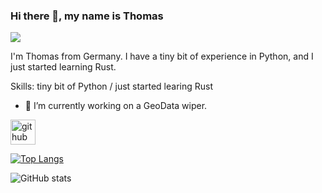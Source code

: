 ### Hi there 👋, my name is Thomas
![](https://www.google.com/imgres?q=dj%20khaled%20banner&imgurl=https%3A%2F%2Fstatic-prod.adweek.com%2Fwp-content%2Fuploads%2F2020%2F02%2Fdj-khaled-home-brown-suit-page-2020-600x315.jpg&imgrefurl=https%3A%2F%2Fwww.adweek.com%2Fbrand-marketing%2Fhow-dj-khaled-has-made-confidence-a-brand-and-a-formula-for-outsize-success%2F&docid=gUePoDMUgKu8WM&tbnid=qigb2SDksQohHM&vet=12ahUKEwjOtYr8_9CHAxVgRPEDHeYLC9gQM3oECGgQAA..i&w=600&h=315&hcb=2&ved=2ahUKEwjOtYr8_9CHAxVgRPEDHeYLC9gQM3oECGgQAA)

I'm Thomas from Germany. I have a tiny bit of experience in Python, and I just started learning Rust.

Skills: tiny bit of Python / just started learing Rust

- 🔭 I’m currently working on a GeoData wiper.

[<img src='https://cdn.jsdelivr.net/npm/simple-icons@3.0.1/icons/github.svg' alt='github' height='40'>](https://github.com/xThomate)  

[![Top Langs](https://github-readme-stats.vercel.app/api/top-langs/?username=xThomate)](https://github.com/anuraghazra/github-readme-stats)

![GitHub stats](https://github-readme-stats.vercel.app/api?username=xThomate&show_icons=true)  

